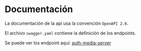 # Documentación

La documentación de la api usa la convención `OpenAPI 2.0`.

El archivo `swagger.yaml` contiene la definición de los endpoints.

Se puede ver los endpoint aquí:
[auth-media-server](https://app.swaggerhub.com/apis-docs/Chotuve1/chotuveAuthServer/1.0.0)
